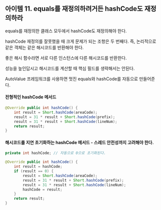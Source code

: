 ## 아이템 11. equals를 재정의하려거든 hashCode도 재정의하라

equals를 재정의한 클래스 모두에서 hashCode도 재정의해야 한다.

hashCode 재정의를 잘못했을 때 크게 문제가 되는 조항은 두 번째다. 즉, 논리적으로 같은 객체는 같은 해시코드를 반환해야 한다.

좋은 해시 함수라면 서로 다른 인스턴스에 다른 해시코드를 반환한다.

성능을 높인답시고 해시코드를 계산할 때 핵심 필드를 생략해서는 안된다.

AutoValue 프레임워크를 사용하면 멋진 equals와 hashCode를 자동으로 만들어준다.

#### 전형적인 hashCode 메서드

```java
@Override public int hashCode() {
    int result = Short.hashCode(areaCode);
    result = 31 * result + Short.hashCode(prefix);
    result = 31 * result + Short.hashCode(lineNum);
    return result;
}
```

#### 해시코드를 지연 초기화하는 hashCode 메서드 - 스레드 안전성까지 고려해야 한다.

```java
private int hashCode; // 자동으로 0으로 초기화된다.

@Override public int hashCode() {
    int result = hashCode;
    if (result == 0) {
        result = Short.hashCode(areaCode);
        result = 31 * result + Short.hashCode(prefix);
        result = 31 * result + Short.hashCode(lineNum);
        hashCode = result;
    }
    return result;
}
```